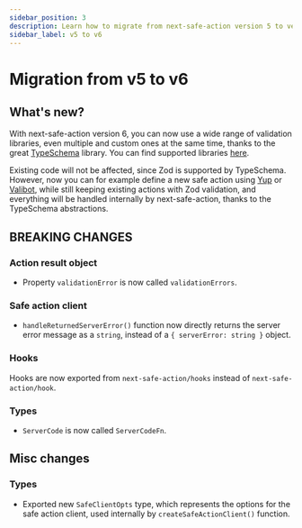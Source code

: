 ```yaml
---
sidebar_position: 3
description: Learn how to migrate from next-safe-action version 5 to version 6.
sidebar_label: v5 to v6
---
```


# Migration from v5 to v6

## What's new?

With next-safe-action version 6, you can now use a wide range of validation libraries, even multiple and custom ones at the same time, thanks to the great [TypeSchema](https://typeschema.com/) library. You can find supported libraries [here](https://typeschema.com/#coverage).

Existing code will not be affected, since Zod is supported by TypeSchema. However, now you can for example define a new safe action using [Yup](https://github.com/jquense/yup) or [Valibot](https://valibot.dev/), while still keeping existing actions with Zod validation, and everything will be handled internally by next-safe-action, thanks to the TypeSchema abstractions.

## BREAKING CHANGES

### Action result object

- Property `validationError` is now called `validationErrors`.

### Safe action client

- `handleReturnedServerError()` function now directly returns the server error message as a `string`, instead of a `{ serverError: string }` object.

### Hooks

Hooks are now exported from `next-safe-action/hooks` instead of `next-safe-action/hook`.

### Types

- `ServerCode` is now called `ServerCodeFn`.

## Misc changes

### Types

- Exported new `SafeClientOpts` type, which represents the options for the safe action client, used internally by `createSafeActionClient()` function.